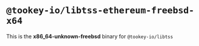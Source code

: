 # `@tookey-io/libtss-ethereum-freebsd-x64`

This is the **x86_64-unknown-freebsd** binary for `@tookey-io/libtss`
